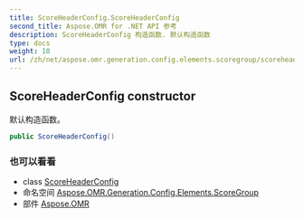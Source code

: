 ```yaml
---
title: ScoreHeaderConfig.ScoreHeaderConfig
second_title: Aspose.OMR for .NET API 参考
description: ScoreHeaderConfig 构造函数. 默认构造函数
type: docs
weight: 10
url: /zh/net/aspose.omr.generation.config.elements.scoregroup/scoreheaderconfig/scoreheaderconfig/
---
```

## ScoreHeaderConfig constructor

默认构造函数。

```csharp
public ScoreHeaderConfig()
```

### 也可以看看

* class [ScoreHeaderConfig](../)
* 命名空间 [Aspose.OMR.Generation.Config.Elements.ScoreGroup](../../scoreheaderconfig/)
* 部件 [Aspose.OMR](../../../)


